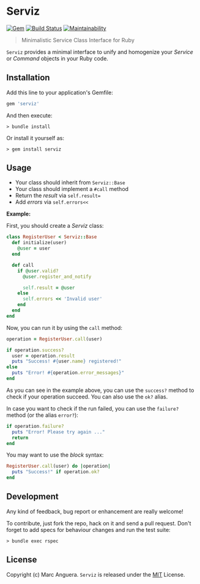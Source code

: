 # Serviz

[![Gem](https://img.shields.io/gem/v/serviz.svg?style=flat-square)](https://rubygems.org/gems/serviz)
[![Build Status](https://github.com/markets/serviz/actions/workflows/ci.yml/badge.svg?branch=master)](https://github.com/markets/serviz/actions)
[![Maintainability](https://api.codeclimate.com/v1/badges/871bdafe6ca410b4b64a/maintainability)](https://codeclimate.com/github/markets/serviz/maintainability)

> Minimalistic Service Class Interface for Ruby

`Serviz` provides a minimal interface to unify and homogenize your *Service* or *Command* objects in your Ruby code.

## Installation

Add this line to your application's Gemfile:

```ruby
gem 'serviz'
```

And then execute:

    > bundle install

Or install it yourself as:

    > gem install serviz

## Usage

- Your class should inherit from `Serviz::Base`
- Your class should implement a `#call` method
- Return the _result_ via `self.result=`
- Add _errors_ via `self.errors<<`

**Example:**

First, you should create a _Serviz_ class:

```ruby
class RegisterUser < Serviz::Base
  def initialize(user)
    @user = user
  end

  def call
    if @user.valid?
      @user.register_and_notify

      self.result = @user
    else
      self.errors << 'Invalid user'
    end
  end
end
```

Now, you can run it by using the `call` method:

```ruby
operation = RegisterUser.call(user)

if operation.success?
  user = operation.result
  puts "Success! #{user.name} registered!"
else
  puts "Error! #{operation.error_messages}"
end
```

As you can see in the example above, you can use the `success?` method to check if your operation succeed. You can also use the `ok?` alias.

In case you want to check if the run failed, you can use the `failure?` method (or the alias `error?`):

```ruby
if operation.failure?
  puts "Error! Please try again ..."
  return
end
```

You may want to use the _block_ syntax:

```ruby
RegisterUser.call(user) do |operation|
  puts "Success!" if operation.ok?
end
```

## Development

Any kind of feedback, bug report or enhancement are really welcome!

To contribute, just fork the repo, hack on it and send a pull request. Don't forget to add specs for behaviour changes and run the test suite:

    > bundle exec rspec

## License

Copyright (c) Marc Anguera. `Serviz` is released under the [MIT](LICENSE) License.

